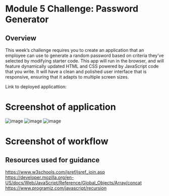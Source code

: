 # Module 5 Challenge: Password Generator

## Overview
 
This week’s challenge requires you to create an application that an employee can use to generate a random password based on criteria they’ve selected by modifying starter code. This app will run in the browser, and will feature dynamically updated HTML and CSS powered by JavaScript code that you write. It will have a clean and polished user interface that is responsive, ensuring that it adapts to multiple screen sizes.

Link to deployed applicattion:

# Screenshot of application
![image](https://user-images.githubusercontent.com/119903128/224253363-a1d7b35c-b2ac-4f8e-8ce3-f628b5cf67f1.png)
![image](https://user-images.githubusercontent.com/119903128/224253415-71173317-4ee2-4aa9-bc23-38f8eb424f85.png)
![image](https://user-images.githubusercontent.com/119903128/224253458-32cb4de6-54ae-446c-b35a-eebdf19e277d.png)

# Screenshot of workflow


## Resources used for guidance

https://www.w3schools.com/jsref/jsref_join.asp
https://developer.mozilla.org/en-US/docs/Web/JavaScript/Reference/Global_Objects/Array/concat
https://www.programiz.com/javascript/recursion
